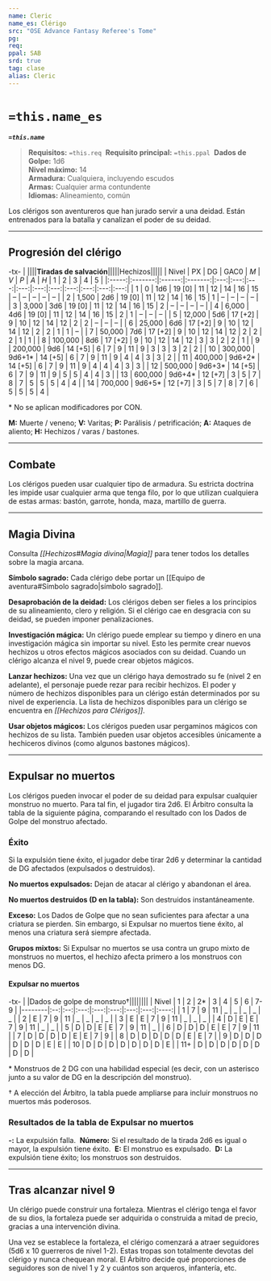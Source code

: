 ```yaml
---
name: Cleric
name_es: Clérigo
src: "OSE Advance Fantasy Referee's Tome"
pg: 
req: 
ppal: SAB
srd: true
tag: clase
alias: Cleric
---
```

# `=this.name_es` 

**_`=this.name`_**

> **Requisitos:** `=this.req` 
> **Requisito principal:** `=this.ppal` 
> **Dados de Golpe:** 1d6   
> **Nivel máximo:** 14   
> **Armadura:** Cualquiera, incluyendo escudos   
> **Armas:** Cualquier arma contundente    
> **Idiomas:** Alineamiento, común

Los clérigos son aventureros que han jurado servir a una deidad. Están entrenados para la batalla y canalizan el poder de su deidad. 

---
## Progresión del clérigo

-tx-
| ||||**Tiradas de salvación**|||||Hechizos|||||
| Nivel |   PX    |   DG   |  GAC0   | *M* | *V* | *P* | *A* | *H* |  1  |  2  |  3  |  4  |  5  |
|:-----:|:-------:|:------:|:-------:|:---:|:---:|:---:|:---:|:---:|:---:|:---:|:---:|:---:|:---:|
|   1   |    0    |  1d6   | 19 [0]  | 11  | 12  | 14  | 16  | 15  |  –  |  –  |  –  |  –  |  –  |
|   2   |  1,500  |  2d6   | 19 [0]  | 11  | 12  | 14  | 16  | 15  |  1  |  –  |  –  |  –  |  –  |
|   3   |  3,000  |  3d6   | 19 [0]  | 11  | 12  | 14  | 16  | 15  |  2  |  –  |  –  |  –  |  –  |
|   4   |  6,000  |  4d6   | 19 [0]  | 11  | 12  | 14  | 16  | 15  |  2  |  1  |  –  |  –  |  –  |
|   5   | 12,000  |  5d6   | 17 [+2] |  9  | 10  | 12  | 14  | 12  |  2  |  2  |  –  |  –  |  –  |
|   6   | 25,000  |  6d6   | 17 [+2] |  9  | 10  | 12  | 14  | 12  |  2  |  2  |  1  |  1  |  –  |
|   7   | 50,000  |  7d6   | 17 [+2] |  9  | 10  | 12  | 14  | 12  |  2  |  2  |  2  |  1  |  1  |
|   8   | 100,000 |  8d6   | 17 [+2] |  9  | 10  | 12  | 14  | 12  |  3  |  3  |  2  |  2  |  1  |
|   9   | 200,000 |  9d6   | 14 [+5] |  6  |  7  |  9  | 11  |  9  |  3  |  3  |  3  |  2  |  2  |
|  10   | 300,000 | 9d6+1* | 14 [+5] |  6  |  7  |  9  | 11  |  9  |  4  |  4  |  3  |  3  |  2  |
|  11   | 400,000 | 9d6+2* | 14 [+5] |  6  |  7  |  9  | 11  |  9  |  4  |  4  |  4  |  3  |  3  |
|  12   | 500,000 | 9d6+3* | 14 [+5] |  6  |  7  |  9  | 11  |  9  |  5  |  5  |  4  |  4  |  3  |
|  13   | 600,000 | 9d6+4* | 12 [+7] |  3  |  5  |  7  |  8  |  7  |  5  |  5  |  5  |  4  |  4  |
|  14   | 700,000 | 9d6+5* | 12 [+7] |  3  |  5  |  7  |  8  |  7  |  6  |  5  |  5  |  5  |  4  |

\* No se aplican modificadores por CON.

**M:** Muerte / veneno; **V:** Varitas; **P:** Parálisis / petrificación; **A:** Ataques de aliento; **H:** Hechizos / varas / bastones.

---
## Combate 

Los clérigos pueden usar cualquier tipo de armadura. Su estricta doctrina les impide usar cualquier arma que tenga filo, por lo que utilizan cualquiera de estas armas: bastón, garrote, honda, maza, martillo de guerra. 

---
## Magia Divina 

Consulta _[[Hechizos#Magia divina|Magia]]_ para tener todos los detalles sobre la magia arcana.

**Símbolo sagrado:** Cada clérigo debe portar un [[Equipo de aventura#Símbolo sagrado|símbolo sagrado]]. 

**Desaprobación de la deidad:** Los clérigos deben ser fieles a los principios de su alineamiento, clero y religión. Si el clérigo cae en desgracia con su deidad, se pueden imponer penalizaciones. 

**Investigación mágica:** Un clérigo puede emplear su tiempo y dinero en una investigación mágica sin importar su nivel. Esto les permite crear nuevos hechizos u otros efectos mágicos asociados con su deidad. Cuando un clérigo alcanza el nivel 9, puede crear objetos mágicos.

**Lanzar hechizos:** Una vez que un clérigo haya demostrado su fe (nivel 2 en adelante), el personaje puede rezar para recibir hechizos. El poder y número de hechizos disponibles para un clérigo están determinados por su nivel de experiencia. La lista de hechizos disponibles para un clérigo se encuentra en _[[Hechizos para Clérigos]]_. 

**Usar objetos mágicos:** Los clérigos pueden usar pergaminos mágicos con hechizos de su lista. También pueden usar objetos accesibles únicamente a hechiceros divinos (como algunos bastones mágicos). 

---
## Expulsar no muertos 

Los clérigos pueden invocar el poder de su deidad para expulsar cualquier monstruo no muerto. Para tal fin, el jugador tira 2d6. El Árbitro consulta la tabla de la siguiente página, comparando el resultado con los Dados de Golpe del monstruo afectado. 
### Éxito 

Si la expulsión tiene éxito, el jugador debe tirar 2d6 y determinar la cantidad de DG afectados (expulsados o destruidos). 

**No muertos expulsados:** Dejan de atacar al clérigo y abandonan el área. 

**No muertos destruidos (D en la tabla):** Son destruidos instantáneamente. 

**Exceso:** Los Dados de Golpe que no sean suficientes para afectar a una criatura se pierden. Sin embargo, si Expulsar no muertos tiene éxito, al menos una criatura será siempre afectada. 

**Grupos mixtos:** Si Expulsar no muertos se usa contra un grupo mixto de monstruos no muertos, el hechizo afecta primero a los monstruos con menos DG.

#### Expulsar no muertos

-tx-
| |Dados de golpe de monstruo†||||||||
| Nivel  | 1  | 2  | 2*  |  3  |  4  |  5  |  6  | 7-9  |
|--------|:--:|:--:|:---:|:---:|:---:|:---:|:---:|:----:|
| 1      | 7  | 9  | 11  |  _  |  _  |  _  |  _  |  _   |
| 2      | E  | 7  |  9  | 11  |  _  |  _  |  _  |  _   |
| 3      | E  | E  |  7  |  9  | 11  |  _  |  _  |  _   |
| 4      | D  | E  |  E  |  7  |  9  | 11  |  _  |  _   |
| 5      | D  | D  |  E  |  E  |  7  |  9  | 11  |  _   |
| 6      | D  | D  |  D  |  E  |  E  |  7  |  9  |  11  |
| 7      | D  | D  |  D  |  D  |  E  |  E  |  7  |  9   |
| 8      | D  | D  |  D  |  D  |  D  |  E  |  E  |  7   |
| 9      | D  | D  |  D  |  D  |  D  |  D  |  E  |  E   |
| 10     | D  | D  |  D  |  D  |  D  |  D  |  D  |  E   |
| 11+    | D  | D  |  D  |  D  |  D  |  D  |  D  |  D   |

\* Monstruos de 2 DG con una habilidad especial (es decir, con un asterisco junto a su valor de DG en la descripción del monstruo). 

† A elección del Árbitro, la tabla puede ampliarse para incluir monstruos no muertos más poderosos.

### Resultados de la tabla de Expulsar no muertos

**-:** La expulsión falla. 
**Número:** Si el resultado de la tirada 2d6 es igual o mayor, la expulsión tiene éxito. 
**E:** El monstruo es expulsado. 
**D:** La expulsión tiene éxito; los monstruos son destruidos. 

---
## Tras alcanzar nivel 9 

Un clérigo puede construir una fortaleza. Mientras el clérigo tenga el favor de su dios, la fortaleza puede ser adquirida o construida a mitad de precio, gracias a una intervención divina. 

Una vez se establece la fortaleza, el clérigo comenzará a atraer seguidores (5d6 x 10 guerreros de nivel 1-2). Estas tropas son totalmente devotas del clérigo y nunca chequean moral. El Árbitro decide qué proporciones de seguidores son de nivel 1 y 2 y cuántos son arqueros, infantería, etc.








